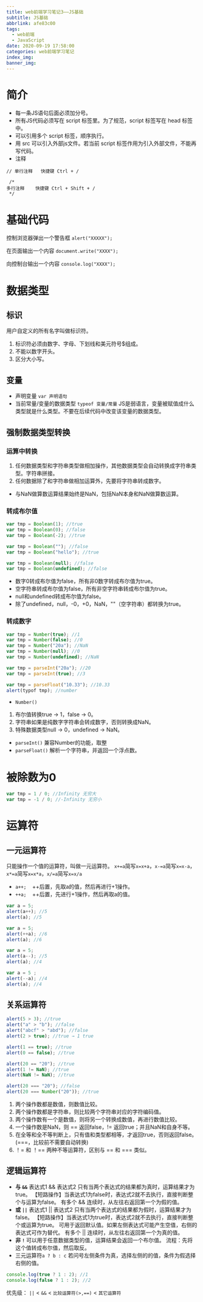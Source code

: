 ```yaml
---
title: web前端学习笔记3——JS基础
subtitle: JS基础
abbrlink: afe83c00
tags:
  - web前端
  - JavaScript
date: 2020-09-19 17:58:00
categories: web前端学习笔记
index_img:
banner_img:
---
```


# 简介
+ 每一条JS语句后面必须加分号。
+ 所有JS代码必须写在 script 标签里。为了规范，script 标签写在 head 标签中。
+ 可以引用多个 script 标签，顺序执行。
+ 用 src 可以引入外部js文件。若当前 script 标签作用为引入外部文件，不能再写代码。
+ 注释
```
// 单行注释   快捷键 Ctrl + /

 /*    
多行注释    快捷键 Ctrl + Shift + /
 */
```

# 基础代码
控制浏览器弹出一个警告框
`alert("XXXXX");`

在页面输出一个内容
`document.write("XXXX");`

向控制台输出一个内容
`console.log("XXXX");`

# 数据类型
## 标识
用户自定义的所有名字叫做标识符。
1. 标识符必须由数字、字母、下划线和美元符号$组成。
2. 不能以数字开头。
3. 区分大小写。

## 变量
+ 声明变量  `var 声明语句`
+ 当前常量/变量的数据类型  `typeof 变量/常量`
JS是弱语言，变量被赋值成什么类型就是什么类型。不要在后续代码中改变该变量的数据类型。

## 强制数据类型转换
### 运算中转换
1. 任何数据类型和字符串类型做相加操作，其他数据类型会自动转换成字符串类型。字符串拼接。
2. 任何数据除了和字符串做相加运算外，先要将字符串转成数字。
+ 与NaN做算数运算结果始终是NaN，包括NaN本身和NaN做算数运算。

### 转成布尔值
```js
var tmp = Boolean(1); //true
var tmp = Boolean(0); //false
var tmp = Boolean(-2); //true

var tmp = Boolean(""); //false
var tmp = Boolean("hello"); //true

var tmp = Boolean(null); //false
var tmp = Boolean(undefined); //false
```
+ 数字0转成布尔值为false，所有非0数字转成布尔值为true。
+ 空字符串转成布尔值为false，所有非空字符串转成布尔值为true。
+ null和undefined转成布尔值为false。
+ 除了undefined，null，-0，+0，NaN，""（空字符串）都转换为true。

### 转成数字
```js
var tmp = Number(true); //1
var tmp = Number(false); //0
var tmp = Number("20a"); //NaN
var tmp = Number(null); //0
var tmp = Number(undefined); //NaN

var tmp = parseInt("20a"); //20
var tmp = parseInt(true); //3

var tmp = parseFloat("10.33"); //10.33
alert(typof tmp); //number
```
+ `Number()`
1. 布尔值转换true → 1，false → 0。
2. 字符串如果是纯数字字符串会转成数字，否则转换成NaN。
3. 特殊数据类型null → 0，undefined → NaN。
+ `parseInt()`
兼容Number的功能，取整
+ `parseFloat()`
解析一个字符串，并返回一个浮点数。

# 被除数为0
```js
var tmp = 1 / 0; //Infinity 无穷大
var tmp = -1 / 0; //-Infinity 无穷小
```

# 运算符
## 一元运算符
只能操作一个值的运算符，叫做一元运算符。
`x+=a`简写`x=x+a`，`x-=a`简写`x=x-a`，`x*=a`简写`x=x*a`，`x/=a`简写`x=x/a`
+ `a++;`&nbsp;&nbsp;&nbsp;&nbsp;++后置，先取a的值，然后再进行+1操作。
+ `++a;`&nbsp;&nbsp;&nbsp;&nbsp;++后置，先进行+1操作，然后再取a的值。
```js
var a = 5;
alert(a++); //5
alert(a); //5

var a = 5;
alert(++a); //6
alert(a); //6

var a = 5;
alert(a--); //5
alert(a); //4

var a = 5 ;
alert(--a); //4
alert(a); //4
```

## 关系运算符
```js
alert(5 > 3); //true
alert("a" > "b"); //false
alert("abcf" > "abd"); //false
alert(2 > true); //true → 1 true

alert(1 == true); //true
alert(0 == false); //true

alert(20 == "20"); //true
alert(1 != NaN); //true
alert(NaN != NaN); //true

alert(20 === "20"); //false
alert(20 === Number("20")); //true
```
1. 两个操作数都是数值，则数值比较。
2. 两个操作数都是字符串，则比较两个字符串对应的字符编码值。
3. 两个操作数有一个是数值，则将另一个转换成数值，再进行数值比较。
4. 一个操作数是NaN，则 == 返回false，!= 返回true；并且NaN和自身不等。
5. 在全等和全不等判断上，只有值和类型都相等，才返回true，否则返回false。(===，比较前不需要自动转换)
6. ！= 和 ！== 两种不等运算符，区别与 == 和 === 类似。

## 逻辑运算符
+ **与 `&&`**
表达式1 && 表达式2
只有当两个表达式的结果都为真时，运算结果才为true。
【短路操作】当表达式1为false时，表达式2就不去执行，直接判断整个与运算为false。
有多个 && 连续时，从左往右返回第一个为假的值。
+ **或 `||`**
表达式1 || 表达式2
只有当两个表达式的结果都为假时，运算结果才为false。
【短路操作】当表达式1为true时，表达式2就不去执行，直接判断整个或运算为true。
可用于返回默认值。如果左侧表达式可能产生空值，右侧的表达式可作为替代。
有多个 || 连续时，从左往右返回第一个为真的值。
+ **非 `!`**
可以用于任意数据类型的值，运算结果会返回一个布尔值。
流程：先将这个值转成布尔值，然后取反。
+ 三元运算符`a ? b : c`
若问号左侧条件为真，选择左侧的的值，条件为假选择右侧的值。
```js
console.log(true ? 1 : 2); //1
console.log(false ? 1 : 2); //2
```

优先级： `||` < `&&` < `比较运算符(>,==)` < `其它运算符`

